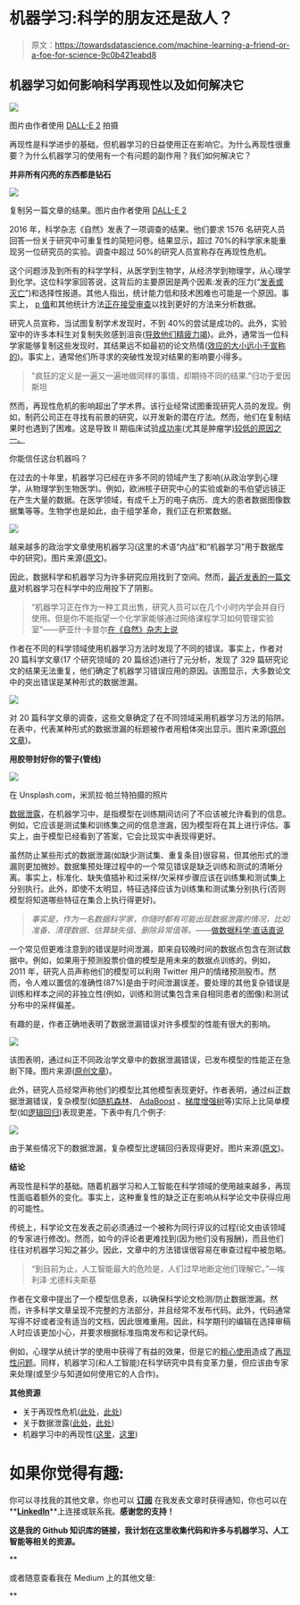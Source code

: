 # 机器学习:科学的朋友还是敌人？

> 原文：<https://towardsdatascience.com/machine-learning-a-friend-or-a-foe-for-science-9c0b421eabd8>

## 机器学习如何影响科学再现性以及如何解决它

![](img/bc35f1e2bc957eb7374c23ce0a476a3c.png)

图片由作者使用 [DALL-E 2](https://openai.com/dall-e-2/) 拍摄

再现性是科学进步的基础，但机器学习的日益使用正在影响它。为什么再现性很重要？为什么机器学习的使用有一个有问题的副作用？我们如何解决它？

**并非所有闪亮的东西都是钻石**

![](img/f5528c6bf1646ed27342891426a270ea.png)

复制另一篇文章的结果。图片由作者使用 [DALL-E 2](https://openai.com/dall-e-2/)

2016 年，科学杂志《自然》发表了一项调查的结果。他们要求 1576 名研究人员回答一份关于研究中可重复性的简短问卷。结果显示，超过 70%的科学家未能重现另一位研究员的实验。调查中超过 50%的研究人员宣称存在再现性危机。

这个问题涉及到所有的科学学科，从医学到生物学，从经济学到物理学，从心理学到化学。这位科学家回答说，这背后的主要原因是两个因素:发表的压力(“[发表或灭亡](https://en.wikipedia.org/wiki/Publish_or_perish)”)和选择性报道。其他人指出，统计能力低和技术困难也可能是一个原因。事实上， [p 值](https://www.investopedia.com/terms/p/p-value.asp)和其他统计方法[正在接受审查](https://badgerherald.com/news/2022/03/08/the-reproducibility-crisis-what-happens-when-scientists-cant-recreate-established-findings/)以找到更好的方法来分析数据。

研究人员宣称，当试图复制学术发现时，不到 40%的尝试是成功的。此外，实验室中的许多本科生对复制失败感到沮丧([导致他们精疲力竭](https://badgerherald.com/news/2022/03/08/the-reproducibility-crisis-what-happens-when-scientists-cant-recreate-established-findings/))。此外，通常当一位科学家能够复制这些发现时，其结果远不如最初的论文热情([效应的大小远小于宣称的](https://www.sciencenews.org/article/cancer-biology-studies-research-replication-reproducibility))。事实上，通常他们所寻求的突破性发现对结果的影响要小得多。

> "疯狂的定义是一遍又一遍地做同样的事情，却期待不同的结果."归功于爱因斯坦

然而，再现性危机的影响超出了学术界。该行业经常试图重现研究人员的发现。例如，制药公司正在寻找有前景的研究，以开发新的潜在疗法。然而，他们在复制结果时也遇到了困难。这是导致 II 期临床试验[成功率](https://pharmaintelligence.informa.com/resources/product-content/2021-clinical-development-success-rates)(尤其是肿瘤学[)较低的原因之一。](https://en.wikipedia.org/wiki/Replication_crisis)

你能信任这台机器吗？

在过去的十年里，机器学习已经在许多不同的领域产生了影响(从政治学到心理学，从物理学到生物医学)。例如，欧洲核子研究中心的实验或新的韦伯望远镜正在产生大量的数据。在医学领域，有成千上万的电子病历、庞大的患者数据图像数据集等等。生物学也是如此，由于组学革命，我们正在积累数据。

![](img/98442192d0db3e5938a3f860572eaad8.png)

越来越多的政治学文章使用机器学习(这里的术语“内战”和“机器学习”用于数据库中的研究)。图片来源([原文](https://arxiv.org/pdf/2207.07048.pdf))。

因此，数据科学和机器学习为许多研究应用找到了空间。然而，[最近发表的一篇文章](https://arxiv.org/pdf/2207.07048.pdf)对机器学习在科学中的应用投下了阴影。

> “机器学习正在作为一种工具出售，研究人员可以在几个小时内学会并自行使用。但是你不能指望一个化学家能够通过网络课程学习如何管理实验室”——萨亚什·卡普尔[在《自然》杂志上说](https://www.nature.com/articles/d41586-022-02035-w)

作者在不同的科学领域使用机器学习方法时发现了不同的错误。事实上，作者对 20 篇科学文章(17 个研究领域的 20 篇综述)进行了元分析，发现了 329 篇研究论文的结果无法重复，他们确定了机器学习错误应用的原因。该图显示，大多数论文中的突出错误是某种形式的数据泄漏。

![](img/bafc9db659ea99b7cb0da8bf330f6fd7.png)

对 20 篇科学文章的调查，这些文章确定了在不同领域采用机器学习方法的陷阱。在表中，代表某种形式的数据泄漏的标题被作者用粗体突出显示。图片来源([原创文章](https://arxiv.org/pdf/2207.07048.pdf))。

**用胶带封好你的管子(管线)**

![](img/e8eb930e5825c507e5edb6d034ef8495.png)

在 Unsplash.com，米凯拉·帕兰特拍摄的照片

[数据泄露](https://machinelearningmastery.com/data-leakage-machine-learning/)，在机器学习中，是指模型在训练期间访问了不应该被允许看到的信息。例如，它应该是测试集和训练集之间的信息泄漏，因为模型将在其上进行评估。事实上，由于模型已经看到了答案，它会比现实中表现得更好。

虽然防止某些形式的数据泄漏(如缺少测试集、重复条目)很容易，但其他形式的泄漏则更加微妙。数据集预处理过程中的一个常见错误是缺乏训练和测试的清晰分离。事实上，标准化、缺失值插补和过采样/欠采样步骤应该在训练集和测试集上分别执行。此外，即使不太明显，特征选择应该为训练集和测试集分别执行(否则模型将知道哪些特征在集合上执行得更好)。

> *事实是，作为一名数据科学家，你随时都有可能出现数据泄露的情况，比如准备、清理数据、估算缺失值、删除异常值等。*——[做数据科学:直话直说](https://www.oreilly.com/library/view/doing-data-science/9781449363871/)

一个常见但更难注意到的错误是时间泄漏，即来自较晚时间的数据点包含在测试数据中。例如，如果用于预测股票价值的模型是用未来的数据点训练的。例如，2011 年，研究人员声称他们的模型可以利用 Twitter 用户的情绪预测股市。然而，令人难以置信的准确性(87%)是由于时间泄漏误差。要处理的其他复杂错误是训练和样本之间的非独立性(例如，训练和测试集包含来自相同患者的图像)和测试分布中的采样偏差。

有趣的是，作者正确地表明了数据泄漏错误对许多模型的性能有很大的影响。

![](img/f5d67da282e3369b4248b227d206edc1.png)

该图表明，通过纠正不同政治学文章中的数据泄漏错误，已发布模型的性能正在急剧下降。图片来源([原创文章](https://arxiv.org/pdf/2207.07048.pdf))。

此外，研究人员经常声称他们的模型比其他模型表现更好。作者表明，通过纠正数据泄漏错误，复杂模型(如[随机森林](https://en.wikipedia.org/wiki/Random_forest)、 [AdaBoost](https://blog.paperspace.com/adaboost-optimizer/) 、[梯度增强树](https://en.wikipedia.org/wiki/Gradient_boosting)等)实际上比简单模型(如[逻辑回归](https://en.wikipedia.org/wiki/Logistic_regression))表现更差。下表中有几个例子:

![](img/e86ef9193972c5769961d15b9bf0bb42.png)

由于某些情况下的数据泄漏，复杂模型比逻辑回归表现得更好。图片来源([原文](https://arxiv.org/pdf/2207.07048.pdf))。

**结论**

再现性是科学的基础。随着机器学习和人工智能在科学领域的使用越来越多，再现性面临着额外的变化。事实上，这种重复性的缺乏正在影响从科学论文中获得应用的可能性。

传统上，科学论文在发表之前必须通过一个被称为同行评议的过程(论文由该领域的专家进行修改)。然而，如今的评论者更难找到(因为他们没有报酬)，而且他们往往对机器学习知之甚少。因此，文章中的方法错误很容易在审查过程中被忽略。

> “到目前为止，人工智能最大的危险是，人们过早地断定他们理解它。”—埃利泽·尤德科夫斯基

作者在文章中提出了一个模型信息表，以确保科学论文检测/防止数据泄漏。然而，许多科学文章呈现不完整的方法部分，并且经常不发布代码。此外，代码通常写得不好或者没有适当的文档，因此很难重用。因此，科学期刊的编辑在选择审稿人时应该更加小心，并要求根据标准指南发布和记录代码。

例如，心理学从统计学的使用中获得了有益的效果，但是它的[粗心使用](https://www.nature.com/articles/526182a)造成了[再现性问题](https://www.nature.com/articles/nature.2013.14232)。同样，机器学习(和人工智能)在科学研究中具有变革力量，但应该由专家来处理(或至少与知道如何使用它的人合作)。

**其他资源**

*   关于再现性危机([此处](https://www.science.org/content/blog-post/reproducibility-crisis-not)，[此处](https://www.ncbi.nlm.nih.gov/pmc/articles/PMC5579390/))
*   关于数据泄露([此处](https://machinelearningmastery.com/data-leakage-machine-learning/)，[此处](https://www.kaggle.com/code/alexisbcook/data-leakage))
*   机器学习中的再现性([这里](https://www.decisivedge.com/blog/the-importance-of-reproducibility-in-machine-learning-applications/)，[这里](https://neptune.ai/blog/how-to-solve-reproducibility-in-ml))

# 如果你觉得有趣:

你可以寻找我的其他文章，你也可以 [**订阅**](https://salvatore-raieli.medium.com/subscribe) 在我发表文章时获得通知，你也可以在**[**LinkedIn**](https://www.linkedin.com/in/salvatore-raieli/)**上连接或联系我。**感谢您的支持！**

**这是我的 Github 知识库的链接，我计划在这里收集代码和许多与机器学习、人工智能等相关的资源。**

**[](https://github.com/SalvatoreRa/tutorial)  

或者随意查看我在 Medium 上的其他文章:

[](/how-ai-could-fuel-global-warming-8f6e1dda6711)  [](/speaking-the-language-of-life-how-alphafold2-and-co-are-changing-biology-97cff7496221)  [](/googles-minerva-solving-math-problems-with-ai-4f0a6aaabaf1) **